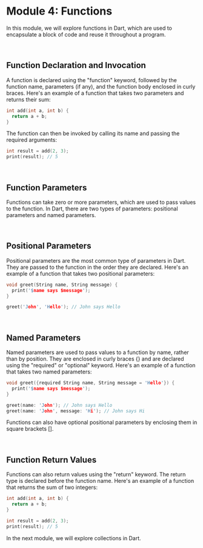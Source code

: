 # Module 4: Functions

In this module, we will explore functions in Dart, which are used to encapsulate a block of code and reuse it throughout a program.

<br/>

## Function Declaration and Invocation

A function is declared using the "function" keyword, followed by the function name, parameters (if any), and the function body enclosed in curly braces. Here's an example of a function that takes two parameters and returns their sum:

```C
int add(int a, int b) {
  return a + b;
}
```

The function can then be invoked by calling its name and passing the required arguments:

```C
int result = add(2, 3);
print(result); // 5
```

<br/>

## Function Parameters

Functions can take zero or more parameters, which are used to pass values to the function. In Dart, there are two types of parameters: positional parameters and named parameters.

<br/>

## Positional Parameters

Positional parameters are the most common type of parameters in Dart. They are passed to the function in the order they are declared. Here's an example of a function that takes two positional parameters:

```C
void greet(String name, String message) {
  print('$name says $message');
}

greet('John', 'Hello'); // John says Hello
```

<br/>

## Named Parameters

Named parameters are used to pass values to a function by name, rather than by position. They are enclosed in curly braces {} and are declared using the "required" or "optional" keyword. Here's an example of a function that takes two named parameters:

```C
void greet({required String name, String message = 'Hello'}) {
  print('$name says $message');
}

greet(name: 'John'); // John says Hello
greet(name: 'John', message: 'Hi'); // John says Hi
```

Functions can also have optional positional parameters by enclosing them in square brackets [].

<br/>

## Function Return Values

Functions can also return values using the "return" keyword. The return type is declared before the function name. Here's an example of a function that returns the sum of two integers:

```C
int add(int a, int b) {
  return a + b;
}

int result = add(2, 3);
print(result); // 5
```

In the next module, we will explore collections in Dart.